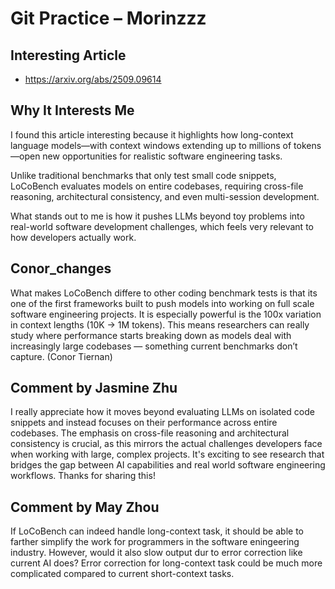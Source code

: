 # Git Practice – Morinzzz

## Interesting Article
- https://arxiv.org/abs/2509.09614

## Why It Interests Me
I found this article interesting because it highlights how long-context language models—with context windows extending up to millions of tokens—open new opportunities for realistic software engineering tasks.  

Unlike traditional benchmarks that only test small code snippets, LoCoBench evaluates models on entire codebases, requiring cross-file reasoning, architectural consistency, and even multi-session development.  

What stands out to me is how it pushes LLMs beyond toy problems into real-world software development challenges, which feels very relevant to how developers actually work.

## Conor_changes
What makes LoCoBench differe to other coding benchmark tests is that its one of the first frameworks built to push models into working on full scale software engineering projects. It is especially powerful is the 100x variation in context lengths (10K → 1M tokens). This means researchers can really study where performance starts breaking down as models deal with increasingly large codebases — something current benchmarks don’t capture. (Conor Tiernan)


## Comment by Jasmine Zhu
I really appreciate how it moves beyond evaluating LLMs on isolated code snippets and instead focuses on their performance across entire codebases. The emphasis on cross-file reasoning and architectural consistency is crucial, as this mirrors the actual challenges developers face when working with large, complex projects. It's exciting to see research that bridges the gap between AI capabilities and real world software engineering workflows. Thanks for sharing this!

## Comment by May Zhou
If LoCoBench can indeed handle long-context task, it should be able to farther simplify the work for programmers in the software eningeering industry. However, would it also slow output dur to error correction like current AI does? Error correction for long-context task could be much more complicated compared to current short-context tasks.
